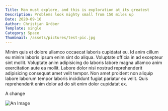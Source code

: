 ```yaml
---
Title: Man must explore, and this is exploration at its greatest
Description: Problems look mighty small from 150 miles up
Date: 2020-09-16
Author: Christian Gröber
Template: single
Category: Space
Thumbnail: /assets/pictures/test-pic.jpg
---
```


Minim quis et dolore ullamco occaecat laboris cupidatat eu. Id anim cillum eu minim laboris ipsum enim sint do aliqua. Voluptate officia in ad excepteur sint mollit. Voluptate anim adipisicing do laboris labore magna ullamco anim exercitation aute ea mollit. Labore dolor nisi nostrud reprehenderit adipisicing consequat amet velit tempor. Non amet proident non aliquip labore laborum tempor laboris incididunt fugiat pariatur eu velit. Quis reprehenderit enim dolor ad do sit enim dolor cupidatat ex.

A change

![An Image](https://i.imgur.com/ccXGJxw.jpeg)